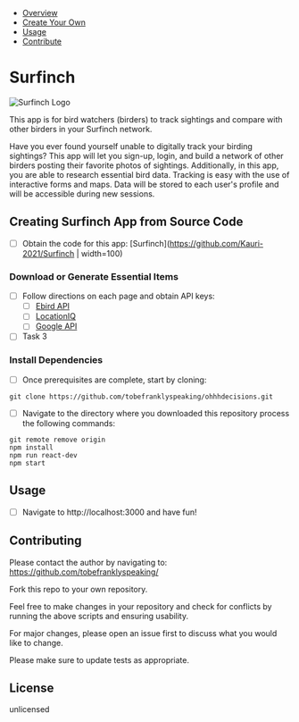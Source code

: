 - [Overview](#Surfinch)
- [Create Your Own](#Create-Surfinch-App-from-Source-Code)
- [Usage](#Usage)
- [Contribute](#Contributing)

# Surfinch
![Surfinch Logo](https://i.imgur.com/6pDMm0T.png)

This app is for bird watchers (birders) to track sightings and compare with other birders in your Surfinch network.

Have you ever found yourself unable to digitally track your birding sightings? This app will let you sign-up, login, and build a network of other birders
posting their favorite photos of sightings. Additionally, in this app, you are able to research essential bird data. Tracking is easy with the use of interactive
forms and maps. Data will be stored to each user's profile and will be accessible during new sessions.


## Creating Surfinch App from Source Code

- [ ] Obtain the code for this app: [Surfinch](https://github.com/Kauri-2021/Surfinch | width=100)

### Download or Generate Essential Items

- [ ] Follow directions on each page and obtain API keys:
  - [ ] [Ebird API](https://documenter.getpostman.com/view/664302/S1ENwy59)
  - [ ] [LocationIQ](https://us1.locationiq.com/)
  - [ ] [Google API](https://developers.google.com/identity/protocols/oauth2)
- [ ] Task 3

### Install Dependencies

- [ ]  Once prerequisites are complete, start by cloning:
```
git clone https://github.com/tobefranklyspeaking/ohhhdecisions.git
```
- [ ]  Navigate to the directory where you downloaded this repository process the following commands:
```
git remote remove origin
npm install
npm run react-dev
npm start
```


## Usage

- [ ]  Navigate to http://localhost:3000 and have fun!


## Contributing
Please contact the author by navigating to:
https://github.com/tobefranklyspeaking/

Fork this repo to your own repository.

Feel free to make changes in your repository and check for conflicts by running the above scripts and ensuring usability.

For major changes, please open an issue first to discuss what you would like to change.

Please make sure to update tests as appropriate.


## License
unlicensed